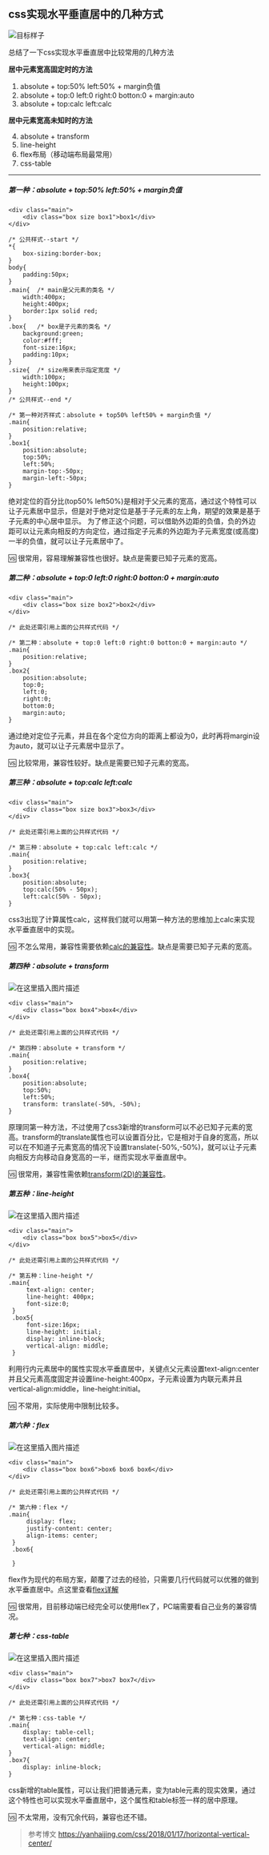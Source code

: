 ## css实现水平垂直居中的几种方式
![目标样子](https://img-blog.csdnimg.cn/20190123140158975.png)


总结了一下css实现水平垂直居中比较常用的几种方法

**居中元素宽高固定时的方法**
1. absolute + top:50% left:50% + margin负值
2. absolute + top:0 left:0 right:0 botton:0 + margin:auto
3. absolute + top:calc left:calc

**居中元素宽高未知时的方法**

4. absolute + transform
5. line-height
6. flex布局（移动端布局最常用）
7. css-table

------
##### 第一种：absolute + top:50% left:50% + margin负值

```
<div class="main">
    <div class="box size box1">box1</div>
</div>
```

```
/* 公共样式--start */
*{
    box-sizing:border-box;
}
body{
    padding:50px;
}
.main{	/* main是父元素的类名 */
    width:400px;
    height:400px;
    border:1px solid red;
}
.box{	/* box是子元素的类名 */
    background:green;
    color:#fff;
    font-size:16px;
    padding:10px;
}
.size{	/* size用来表示指定宽度 */
    width:100px;
    height:100px;
}
/* 公共样式--end */

/* 第一种对齐样式：absolute + top50% left50% + margin负值 */
.main{
    position:relative;
}
.box1{
    position:absolute;
    top:50%;
    left:50%;
    margin-top:-50px;
    margin-left:-50px;
}
```
绝对定位的百分比(top50% left50%)是相对于父元素的宽高，通过这个特性可以让子元素居中显示，但是对于绝对定位是基于子元素的左上角，期望的效果是基于子元素的中心居中显示。
为了修正这个问题，可以借助外边距的负值，负的外边距可以让元素向相反的方向定位，通过指定子元素的外边距为子元素宽度(或高度)一半的负值，就可以让子元素居中了。

🆚 很常用，容易理解兼容性也很好。缺点是需要已知子元素的宽高。

##### 第二种：absolute + top:0 left:0 right:0 botton:0 + margin:auto

```
<div class="main">
    <div class="box size box2">box2</div>
</div>
```

```
/* 此处还需引用上面的公共样式代码 */

/* 第二种：absolute + top:0 left:0 right:0 botton:0 + margin:auto */
.main{
    position:relative;
}
.box2{
    position:absolute;
    top:0;
    left:0;
    right:0;
    bottom:0;
    margin:auto;
}
```
通过绝对定位子元素，并且在各个定位方向的距离上都设为0，此时再将margin设为auto，就可以让子元素居中显示了。

🆚 比较常用，兼容性较好。缺点是需要已知子元素的宽高。

##### 第三种：absolute + top:calc left:calc

```
<div class="main">
    <div class="box size box3">box3</div>
</div>
```

```
/* 此处还需引用上面的公共样式代码 */

/* 第三种：absolute + top:calc left:calc */
.main{
    position:relative;
}
.box3{
    position:absolute;
    top:calc(50% - 50px);
    left:calc(50% - 50px);
}
```
css3出现了计算属性calc，这样我们就可以用第一种方法的思维加上calc来实现水平垂直居中的实现。

🆚 不怎么常用，兼容性需要依赖[calc的兼容性](https://www.css88.com/book/css/values/functional/calc%28%29.htm)。缺点是需要已知子元素的宽高。

##### 第四种：absolute + transform
![在这里插入图片描述](https://img-blog.csdnimg.cn/20190123151158668.png)
```
<div class="main">
    <div class="box box4">box4</div>
</div>
```

```
/* 此处还需引用上面的公共样式代码 */

/* 第四种：absolute + transform */
.main{
    position:relative;
}
.box4{
    position:absolute;
    top:50%;
    left:50%;
    transform: translate(-50%, -50%);
}
```
原理同第一种方法，不过使用了css3新增的transform可以不必已知子元素的宽高。transform的translate属性也可以设置百分比，它是相对于自身的宽高，所以可以在不知道子元素宽高的情况下设置translate(-50%,-50%)，就可以让子元素向相反方向移动自身宽高的一半，继而实现水平垂直居中。

🆚 很常用，兼容性需依赖[transform(2D)的兼容性](http://www.runoob.com/cssref/css3-pr-transform.html)。

##### 第五种：line-height
![在这里插入图片描述](https://img-blog.csdnimg.cn/20190123151747344.png)
```
<div class="main">
    <div class="box box5">box5</div>
</div>
```

```
/* 此处还需引用上面的公共样式代码 */

/* 第五种：line-height */
.main{
     text-align: center;
     line-height: 400px;
     font-size:0;
 }
 .box5{
     font-size:16px;
     line-height: initial;
     display: inline-block;
     vertical-align: middle;
 }
```
利用行内元素居中的属性实现水平垂直居中，关键点父元素设置text-align:center并且父元素高度固定并设置line-height:400px，子元素设置为内联元素并且vertical-align:middle，line-height:initial。

🆚 不常用，实际使用中限制比较多。

##### 第六种：flex
![在这里插入图片描述](https://img-blog.csdnimg.cn/20190123152750297.png)

```
<div class="main">
    <div class="box box6">box6 box6 box6</div>
</div>
```

```
/* 此处还需引用上面的公共样式代码 */

/* 第六种：flex */
.main{
     display: flex;
     justify-content: center;
     align-items: center;
 }
 .box6{
     
 }
```
flex作为现代的布局方案，颠覆了过去的经验，只需要几行代码就可以优雅的做到水平垂直居中。点这里查看[flex详解](http://www.ruanyifeng.com/blog/2015/07/flex-grammar.html)

🆚 很常用，目前移动端已经完全可以使用flex了，PC端需要看自己业务的兼容情况。

##### 第七种：css-table
![在这里插入图片描述](https://img-blog.csdnimg.cn/20190123153926799.png)

```
<div class="main">
    <div class="box box7">box7 box7</div>
</div>
```

```
/* 此处还需引用上面的公共样式代码 */

/* 第七种：css-table */
.main{
    display: table-cell;
    text-align: center;
    vertical-align: middle;
}
.box7{
    display: inline-block;
}
```
css新增的table属性，可以让我们把普通元素，变为table元素的现实效果，通过这个特性也可以实现水平垂直居中，这个属性和table标签一样的居中原理。

🆚 不太常用，没有冗余代码，兼容也还不错。


> 参考博文
> https://yanhaijing.com/css/2018/01/17/horizontal-vertical-center/

